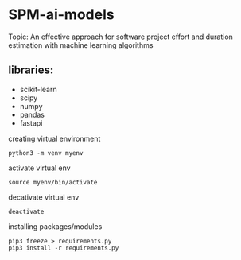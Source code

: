# SPM-ai-models
Topic: An effective approach for software project effort and duration estimation with machine learning algorithms

## libraries:
- scikit-learn
- scipy
- numpy
- pandas
- fastapi

creating virtual environment
```
python3 -m venv myenv
```

activate virtual env
```
source myenv/bin/activate
```

decativate virtual env
```
deactivate
```

installing packages/modules
```
pip3 freeze > requirements.py
pip3 install -r requirements.py
```
